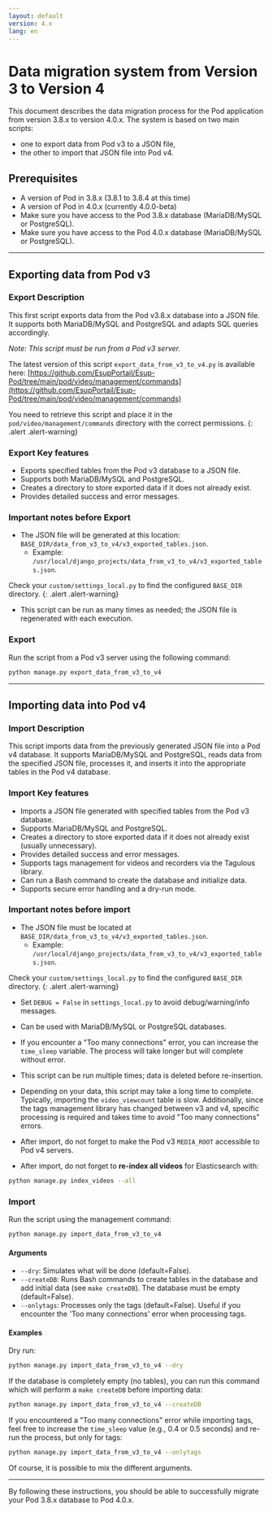 ```yaml
---
layout: default
version: 4.x
lang: en
---
```


# Data migration system from Version 3 to Version 4

This document describes the data migration process for the Pod application from version 3.8.x to version 4.0.x.
The system is based on two main scripts:

- one to export data from Pod v3 to a JSON file,
- the other to import that JSON file into Pod v4.

## Prerequisites

- A version of Pod in 3.8.x (3.8.1 to 3.8.4 at this time)
- A version of Pod in 4.0.x (currently 4.0.0-beta)
- Make sure you have access to the Pod 3.8.x database (MariaDB/MySQL or PostgreSQL).
- Make sure you have access to the Pod 4.0.x database (MariaDB/MySQL or PostgreSQL).

---

## Exporting data from Pod v3

### Export Description

This first script exports data from the Pod v3.8.x database into a JSON file. It supports both MariaDB/MySQL and PostgreSQL and adapts SQL queries accordingly.

*Note: This script must be run from a Pod v3 server.*

The latest version of this script `export_data_from_v3_to_v4.py` is available here: [https://github.com/EsupPortail/Esup-Pod/tree/main/pod/video/management/commands](https://github.com/EsupPortail/Esup-Pod/tree/main/pod/video/management/commands)

You need to retrieve this script and place it in the `pod/video/management/commands` directory with the correct permissions.
{: .alert .alert-warning}

### Export Key features

- Exports specified tables from the Pod v3 database to a JSON file.
- Supports both MariaDB/MySQL and PostgreSQL.
- Creates a directory to store exported data if it does not already exist.
- Provides detailed success and error messages.

### Important notes before Export

- The JSON file will be generated at this location: `BASE_DIR/data_from_v3_to_v4/v3_exported_tables.json`.
  - Example: `/usr/local/django_projects/data_from_v3_to_v4/v3_exported_tables.json`.

Check your `custom/settings_local.py` to find the configured `BASE_DIR` directory.
{: .alert .alert-warning}

- This script can be run as many times as needed; the JSON file is regenerated with each execution.

### Export

Run the script from a Pod v3 server using the following command:

```bash
python manage.py export_data_from_v3_to_v4
```

---

## Importing data into Pod v4

### Import Description

This script imports data from the previously generated JSON file into a Pod v4 database. It supports MariaDB/MySQL and PostgreSQL, reads data from the specified JSON file, processes it, and inserts it into the appropriate tables in the Pod v4 database.

### Import Key features

- Imports a JSON file generated with specified tables from the Pod v3 database.
- Supports MariaDB/MySQL and PostgreSQL.
- Creates a directory to store exported data if it does not already exist (usually unnecessary).
- Provides detailed success and error messages.
- Supports tags management for videos and recorders via the Tagulous library.
- Can run a Bash command to create the database and initialize data.
- Supports secure error handling and a dry-run mode.

### Important notes before import

- The JSON file must be located at `BASE_DIR/data_from_v3_to_v4/v3_exported_tables.json`.
  - Example: `/usr/local/django_projects/data_from_v3_to_v4/v3_exported_tables.json`.

Check your `custom/settings_local.py` to find the configured `BASE_DIR` directory.
{: .alert .alert-warning}

- Set `DEBUG = False` in `settings_local.py` to avoid debug/warning/info messages.

- Can be used with MariaDB/MySQL or PostgreSQL databases.

- If you encounter a "Too many connections" error, you can increase the `time_sleep` variable.
  The process will take longer but will complete without error.

- This script can be run multiple times; data is deleted before re-insertion.

- Depending on your data, this script may take a long time to complete. Typically, importing the `video_viewcount` table is slow.
  Additionally, since the tags management library has changed between v3 and v4, specific processing is required and takes time to avoid "Too many connections" errors.

- After import, do not forget to make the Pod v3 `MEDIA_ROOT` accessible to Pod v4 servers.

- After import, do not forget to **re-index all videos** for Elasticsearch with:

```bash
python manage.py index_videos --all
```

### Import

Run the script using the management command:

```bash
python manage.py import_data_from_v3_to_v4
```

#### Arguments

- `--dry`: Simulates what will be done (default=False).
- `--createDB`: Runs Bash commands to create tables in the database and add initial data (see `make createDB`). The database must be empty (default=False).
- `--onlytags`: Processes only the tags (default=False). Useful if you encounter the 'Too many connections' error when processing tags.

#### Examples

Dry run:

```bash
python manage.py import_data_from_v3_to_v4 --dry
```

If the database is completely empty (no tables), you can run this command which will perform a `make createDB` before importing data:

```bash
python manage.py import_data_from_v3_to_v4 --createDB
```

If you encountered a "Too many connections" error while importing tags, feel free to increase the `time_sleep` value (e.g., 0.4 or 0.5 seconds) and re-run the process, but only for tags:

```bash
python manage.py import_data_from_v3_to_v4 --onlytags
```

Of course, it is possible to mix the different arguments.

---

By following these instructions, you should be able to successfully migrate your Pod 3.8.x database to Pod 4.0.x.
